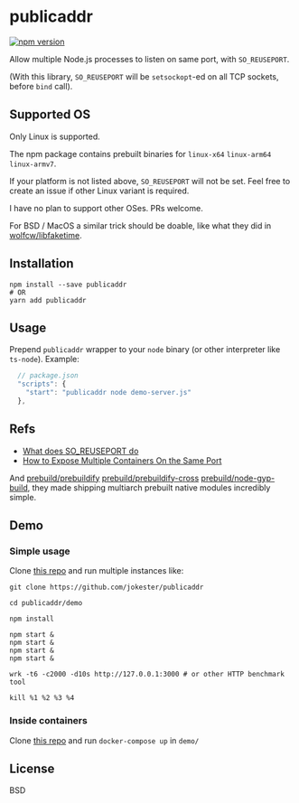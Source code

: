 # publicaddr

[![npm version](https://badge.fury.io/js/publicaddr.svg)](https://badge.fury.io/js/publicaddr)

Allow multiple Node.js processes to listen on same port, with `SO_REUSEPORT`.

(With this library, `SO_REUSEPORT` will be `setsockopt`-ed on all TCP sockets, before `bind` call).

## Supported OS

Only Linux is supported.

The npm package contains prebuilt binaries for `linux-x64` `linux-arm64` `linux-armv7`.

If your platform is not listed above, `SO_REUSEPORT` will not be set. Feel free to create an issue if other Linux variant is required.

I have no plan to support other OSes. PRs welcome.

For BSD / MacOS a similar trick should be doable, like what they did in [wolfcw/libfaketime](https://github.com/wolfcw/libfaketime).

## Installation

```
npm install --save publicaddr
# OR
yarn add publicaddr
```

## Usage

Prepend `publicaddr` wrapper to your `node` binary (or other interpreter like `ts-node`). Example:

```js
  // package.json
  "scripts": {
    "start": "publicaddr node demo-server.js"
  },
```

## Refs

- [What does SO_REUSEPORT do](https://stackoverflow.com/a/14388707)
- [How to Expose Multiple Containers On the Same Port](https://iximiuz.com/en/posts/multiple-containers-same-port-reverse-proxy/)

And [prebuild/prebuildify](https://github.com/prebuild/prebuildify) [prebuild/prebuildify-cross](https://github.com/prebuild/prebuildify-cross) [prebuild/node-gyp-build](https://github.com/prebuild/node-gyp-build/blob/master/node-gyp-build.js), they made shipping multiarch prebuilt native modules incredibly simple.

## Demo

### Simple usage

Clone [this repo](https://github.com/jokester/publicaddr) and run multiple instances like:

```shell
git clone https://github.com/jokester/publicaddr

cd publicaddr/demo

npm install

npm start &
npm start &
npm start &
npm start &

wrk -t6 -c2000 -d10s http://127.0.0.1:3000 # or other HTTP benchmark tool

kill %1 %2 %3 %4
```

### Inside containers

Clone [this repo](https://github.com/jokester/publicaddr) and run `docker-compose up` in `demo/`

## License

BSD

<!--
### upstream issue

- https://github.com/danfuzz/lactoserv/issues/146

### without nodejs

- https://github.com/wolfcw/libfaketime
- https://man7.org/linux/man-pages/man3/dlsym.3.html
- https://lwn.net/Articles/542629/
- https://qiita.com/naohikowatanabe/items/d559858734d8a02f0d8a

### with nodejs

- https://github.com/nodejs/nan
-->
